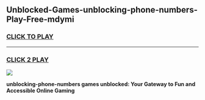 
## Unblocked-Games-unblocking-phone-numbers-Play-Free-mdymi
<h3>
<a href="https://premium76.site?title=unblocking-phone-numbers&ref=20M">CLICK TO PLAY</a></h3>
<hr>

<h3>
<a href="https://premium76.site?title=unblocking-phone-numbers&ref=20M">CLICK 2 PLAY</a>
  
</h3>

<a href="https://premium76.site?title=unblocking-phone-numbers&ref=19M"><img src="https://clearcache.store/games.png"></a>


**unblocking-phone-numbers games unblocked: Your Gateway to Fun and Accessible Online Gaming**
